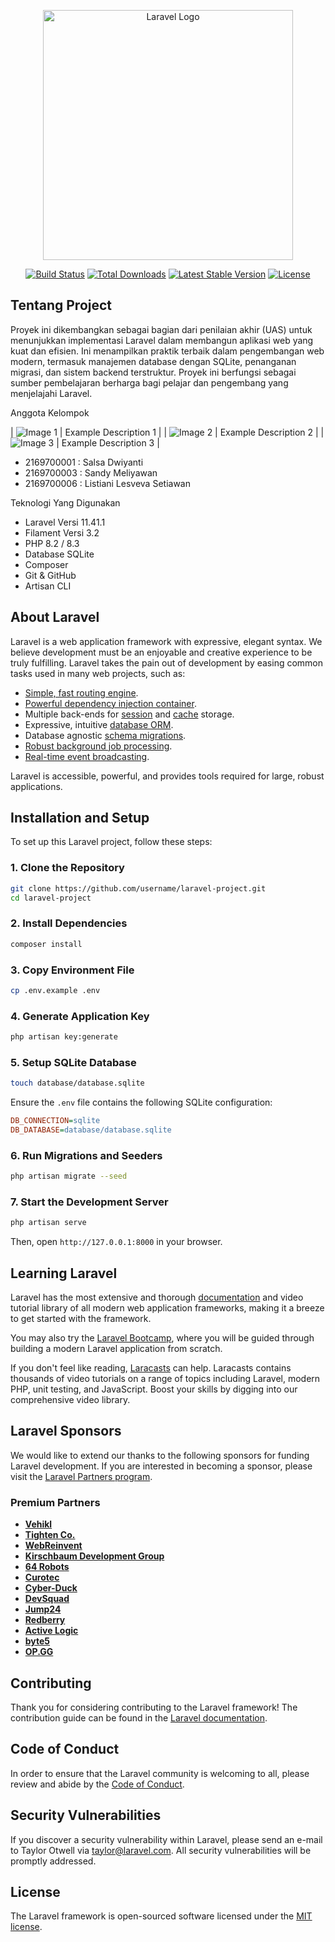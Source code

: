 <p align="center"><a href="https://laravel.com" target="_blank"><img src="https://raw.githubusercontent.com/laravel/art/master/logo-lockup/5%20SVG/2%20CMYK/1%20Full%20Color/laravel-logolockup-cmyk-red.svg" width="400" alt="Laravel Logo"></a></p>

<p align="center">
<a href="https://github.com/laravel/framework/actions"><img src="https://github.com/laravel/framework/workflows/tests/badge.svg" alt="Build Status"></a>
<a href="https://packagist.org/packages/laravel/framework"><img src="https://img.shields.io/packagist/dt/laravel/framework" alt="Total Downloads"></a>
<a href="https://packagist.org/packages/laravel/framework"><img src="https://img.shields.io/packagist/v/laravel/framework" alt="Latest Stable Version"></a>
<a href="https://packagist.org/packages/laravel/framework"><img src="https://img.shields.io/packagist/l/laravel/framework" alt="License"></a>
</p>

## Tentang Project
Proyek ini dikembangkan sebagai bagian dari penilaian akhir (UAS) untuk menunjukkan implementasi Laravel dalam membangun aplikasi web yang kuat dan efisien. Ini menampilkan praktik terbaik dalam pengembangan web modern, termasuk manajemen database dengan SQLite, penanganan migrasi, dan sistem backend terstruktur. Proyek ini berfungsi sebagai sumber pembelajaran berharga bagi pelajar dan pengembang yang menjelajahi Laravel.

Anggota Kelompok

| ![Image 1](https://github.com/SandyM060101/uas-semester7/blob/main/public/img/25.png?raw=true) | Example Description 1 |
| ![Image 2](https://github.com/SandyM060101/uas-semester7/blob/main/public/img/27.png?raw=true) | Example Description 2 |
| ![Image 3](https://github.com/SandyM060101/uas-semester7/blob/main/public/img/26.png?raw=true) | Example Description 3 |

- 2169700001 : Salsa Dwiyanti
- 2169700003 : Sandy Meliyawan
- 2169700006 : Listiani Lesveva Setiawan

Teknologi Yang Digunakan

- Laravel Versi 11.41.1
- Filament Versi 3.2
- PHP 8.2 / 8.3
- Database SQLite
- Composer
- Git & GitHub
- Artisan CLI

## About Laravel

Laravel is a web application framework with expressive, elegant syntax. We believe development must be an enjoyable and creative experience to be truly fulfilling. Laravel takes the pain out of development by easing common tasks used in many web projects, such as:

- [Simple, fast routing engine](https://laravel.com/docs/routing).
- [Powerful dependency injection container](https://laravel.com/docs/container).
- Multiple back-ends for [session](https://laravel.com/docs/session) and [cache](https://laravel.com/docs/cache) storage.
- Expressive, intuitive [database ORM](https://laravel.com/docs/eloquent).
- Database agnostic [schema migrations](https://laravel.com/docs/migrations).
- [Robust background job processing](https://laravel.com/docs/queues).
- [Real-time event broadcasting](https://laravel.com/docs/broadcasting).

Laravel is accessible, powerful, and provides tools required for large, robust applications.

## Installation and Setup

To set up this Laravel project, follow these steps:

### 1. Clone the Repository
```bash
git clone https://github.com/username/laravel-project.git
cd laravel-project
```

### 2. Install Dependencies
```bash
composer install
```

### 3. Copy Environment File
```bash
cp .env.example .env
```

### 4. Generate Application Key
```bash
php artisan key:generate
```

### 5. Setup SQLite Database
```bash
touch database/database.sqlite
```
Ensure the `.env` file contains the following SQLite configuration:
```ini
DB_CONNECTION=sqlite
DB_DATABASE=database/database.sqlite
```

### 6. Run Migrations and Seeders
```bash
php artisan migrate --seed
```

### 7. Start the Development Server
```bash
php artisan serve
```
Then, open `http://127.0.0.1:8000` in your browser.

## Learning Laravel

Laravel has the most extensive and thorough [documentation](https://laravel.com/docs) and video tutorial library of all modern web application frameworks, making it a breeze to get started with the framework.

You may also try the [Laravel Bootcamp](https://bootcamp.laravel.com), where you will be guided through building a modern Laravel application from scratch.

If you don't feel like reading, [Laracasts](https://laracasts.com) can help. Laracasts contains thousands of video tutorials on a range of topics including Laravel, modern PHP, unit testing, and JavaScript. Boost your skills by digging into our comprehensive video library.

## Laravel Sponsors

We would like to extend our thanks to the following sponsors for funding Laravel development. If you are interested in becoming a sponsor, please visit the [Laravel Partners program](https://partners.laravel.com).

### Premium Partners

- **[Vehikl](https://vehikl.com/)**
- **[Tighten Co.](https://tighten.co)**
- **[WebReinvent](https://webreinvent.com/)**
- **[Kirschbaum Development Group](https://kirschbaumdevelopment.com)**
- **[64 Robots](https://64robots.com)**
- **[Curotec](https://www.curotec.com/services/technologies/laravel/)**
- **[Cyber-Duck](https://cyber-duck.co.uk)**
- **[DevSquad](https://devsquad.com/hire-laravel-developers)**
- **[Jump24](https://jump24.co.uk)**
- **[Redberry](https://redberry.international/laravel/)**
- **[Active Logic](https://activelogic.com)**
- **[byte5](https://byte5.de)**
- **[OP.GG](https://op.gg)**

## Contributing

Thank you for considering contributing to the Laravel framework! The contribution guide can be found in the [Laravel documentation](https://laravel.com/docs/contributions).

## Code of Conduct

In order to ensure that the Laravel community is welcoming to all, please review and abide by the [Code of Conduct](https://laravel.com/docs/contributions#code-of-conduct).

## Security Vulnerabilities

If you discover a security vulnerability within Laravel, please send an e-mail to Taylor Otwell via [taylor@laravel.com](mailto:taylor@laravel.com). All security vulnerabilities will be promptly addressed.

## License

The Laravel framework is open-sourced software licensed under the [MIT license](https://opensource.org/licenses/MIT).

